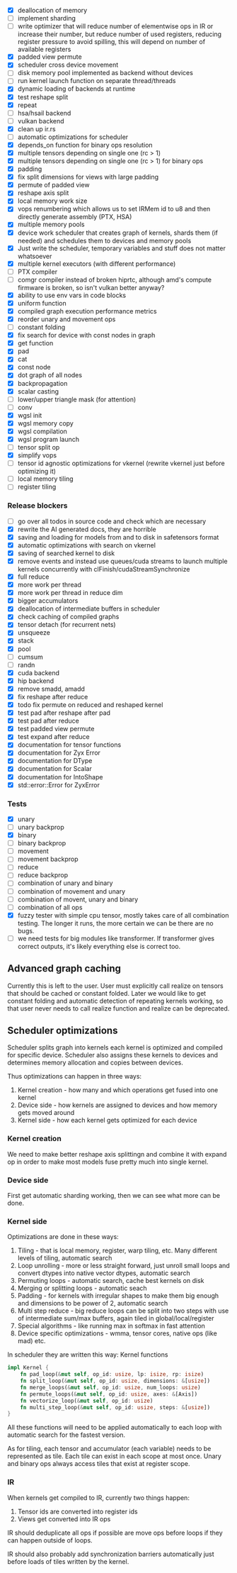 - [x] deallocation of memory
- [ ] implement sharding
- [ ] write optimizer that will reduce number of elementwise ops in IR
      or increase their number, but reduce number of used registers,
      reducing register pressure to avoid spilling,
      this will depend on number of available registers
- [x] padded view permute
- [x] scheduler cross device movement
- [ ] disk memory pool implemented as backend without devices
- [ ] run kernel launch function on separate thread/threads
- [x] dynamic loading of backends at runtime
- [x] test reshape split
- [x] repeat
- [ ] hsa/hsail backend
- [ ] vulkan backend
- [x] clean up ir.rs
- [ ] automatic optimizations for scheduler
- [x] depends_on function for binary ops resolution
- [x] multiple tensors depending on single one (rc > 1)
- [x] multiple tensors depending on single one (rc > 1) for binary ops
- [x] padding
- [x] fix split dimensions for views with large padding
- [x] permute of padded view
- [x] reshape axis split
- [x] local memory work size
- [x] vops renumbering which allows us to set IRMem id to u8 and then directly generate assembly (PTX, HSA)
- [x] multiple memory pools
- [x] device work scheduler that creates graph of kernels, shards them (if needed) and schedules them to devices and memory pools
- [x] Just write the scheduler, temporary variables and stuff does not matter whatsoever
- [x] multiple kernel executors (with different performance)
- [ ] PTX compiler
- [ ] comgr compiler instead of broken hiprtc, although amd's compute firmware is broken, so isn't vulkan better anyway?
- [x] ability to use env vars in code blocks
- [x] uniform function
- [x] compiled graph execution performance metrics
- [x] reorder unary and movement ops
- [ ] constant folding
- [x] fix search for device with const nodes in graph
- [x] get function
- [x] pad
- [x] cat
- [x] const node
- [x] dot graph of all nodes
- [x] backpropagation
- [x] scalar casting
- [ ] lower/upper triangle mask (for attention)
- [ ] conv
- [x] wgsl init
- [x] wgsl memory copy
- [x] wgsl compilation
- [x] wgsl program launch
- [ ] tensor split op
- [x] simplify vops
- [ ] tensor id agnostic optimizations for vkernel (rewrite vkernel just before optimizing it)
- [ ] local memory tiling
- [ ] register tiling

### Release blockers

- [ ] go over all todos in source code and check which are necessary
- [x] rewrite the AI generated docs, they are horrible
- [x] saving and loading for models from and to disk in safetensors format
- [x] automatic optimizations with search on vkernel
- [x] saving of searched kernel to disk
- [x] remove events and instead use queues/cuda streams to launch multiple kernels concurrently with clFinish/cudaStreamSynchronize
- [x] full reduce
- [x] more work per thread
- [x] more work per thread in reduce dim
- [x] bigger accumulators
- [x] deallocation of intermediate buffers in scheduler
- [x] check caching of compiled graphs
- [x] tensor detach (for recurrent nets)
- [x] unsqueeze
- [x] stack
- [x] pool
- [ ] cumsum
- [ ] randn
- [x] cuda backend
- [x] hip backend
- [x] remove smadd, amadd
- [x] fix reshape after reduce
- [x] todo fix permute on reduced and reshaped kernel
- [x] test pad after reshape after pad
- [x] test pad after reduce
- [x] test padded view permute
- [x] test expand after reduce
- [x] documentation for tensor functions
- [x] documentation for Zyx Error
- [x] documentation for DType
- [x] documentation for Scalar
- [x] documentation for IntoShape
- [x] std::error::Error for ZyxError

### Tests

- [x] unary
- [ ] unary backprop
- [x] binary
- [ ] binary backprop
- [ ] movement
- [ ] movement backprop
- [ ] reduce
- [ ] reduce backprop
- [ ] combination of unary and binary
- [ ] combination of movement and unary
- [ ] combination of movent, unary and binary
- [ ] combination of all ops
- [x] fuzzy tester with simple cpu tensor, mostly takes care of all combination testing. The longer it runs, the more certain we can be there are no bugs.
- [ ] we need tests for big modules like transformer. If transformer gives correct outputs, it's likely everything else is correct too.

## Advanced graph caching

Currently this is left to the user. User must explicitly call realize on tensors that should be cached or constant folded.
Later we would like to get constant folding and automatic detection of repeating kernels working, so that user never
needs to call realize function and realize can be deprecated.

## Scheduler optimizations

Scheduler splits graph into kernels each kernel is optimized and compiled for specific device.
Scheduler also assigns these kernels to devices and determines memory allocation and copies between devices.

Thus optimizations can happen in three ways:
1. Kernel creation - how many and which operations get fused into one kernel
2. Device side - how kernels are assigned to devices and how memory gets moved around
3. Kernel side - how each kernel gets optimized for each device

### Kernel creation

We need to make better reshape axis splittingn and combine it with expand op in order to make most
models fuse pretty much into single kernel.

### Device side

First get automatic sharding working, then we can see what more can be done.

### Kernel side

Optimizations are done in these ways:
1. Tiling - that is local memory, register, warp tiling, etc. Many different levels of tiling, automatic search
2. Loop unrolling - more or less straight forward, just unroll small loops and convert dtypes into native vector dtypes, automatic search
3. Permuting loops - automatic search, cache best kernels on disk
4. Merging or splitting loops - automatic seach
5. Padding - for kernels with irregular shapes to make them big enough and dimensions to be power of 2, automatic search
6. Multi step reduce - big reduce loops can be split into two steps with use of intermediate sum/max buffers, again tiled in global/local/register
7. Special algorithms - like running max in softmax in fast attention
8. Device specific optimizations - wmma, tensor cores, native ops (like mad) etc.

In scheduler they are written this way:
Kernel functions
```rust
impl Kernel {
    fn pad_loop(&mut self, op_id: usize, lp: isize, rp: isize)
    fn split_loop(&mut self, op_id: usize, dimensions: &[usize])
    fn merge_loops(&mut self, op_id: usize, num_loops: usize)
    fn permute_loops(&mut self, op_id: usize, axes: &[Axis])
    fn vectorize_loop(&mut self, op_id: usize)
    fn multi_step_loop(&mut self, op_id: usize, steps: &[usize])
}
```
All these functions will need to be applied automatically to each loop with automatic search for the fastest version.

As for tiling, each tensor and accumulator (each variable) needs to be represented as tile.
Each tile can exist in each scope at most once. Unary and binary ops always access tiles that exist at register scope.

### IR

When kernels get compiled to IR, currently two things happen:
1. Tensor ids are converted into register ids
2. Views get converted into IR ops

IR should deduplicate all ops if possible are move ops before loops if they can happen outside of loops.

IR should also probably add synchronization barriers automatically just before loads of tiles written by the kernel.
